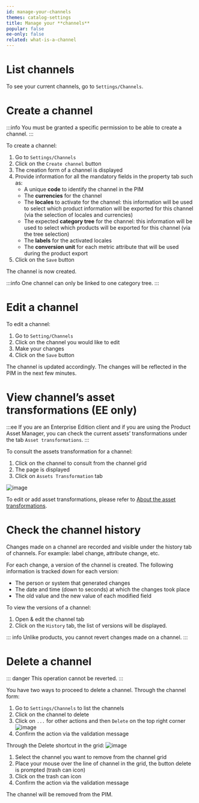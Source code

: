 ```yaml
---
id: manage-your-channels
themes: catalog-settings
title: Manage your **channels**
popular: false
ee-only: false
related: what-is-a-channel
---
```


# List channels

To see your current channels, go to `Settings/Channels`.

# Create a channel

:::info
You must be granted a specific permission to be able to create a channel.
:::

To create a channel:
1.  Go to `Settings/Channels`
1.  Click on the `Create channel` button
1.  The creation form of a channel is displayed
1.  Provide information for all the mandatory fields in the property tab such as:
    - A unique **code** to identify the channel in the PIM
    - The **currencies** for the channel
    - The **locales** to activate for the channel: this information will be used to select which product information will be exported for this channel (via the selection of locales and currencies)
    - The expected **category tree** for the channel: this information will be used to select which products will be exported for this channel (via the tree selection)
    - The **labels** for the activated locales
    - The **conversion unit** for each metric attribute that will be used during the product export
1.  Click on the `Save` button

The channel is now created.

:::info
One channel can only be linked to one category tree.
:::

# Edit a channel

To edit a channel:
1.  Go to `Setting/Channels`
1.  Click on the channel you would like to edit
1.  Make your changes
1.  Click on the `Save` button

The channel is updated accordingly. The changes will be reflected in the PIM in the next few minutes.


# View channel’s asset transformations (EE only)

:::ee
If you are an Enterprise Edition client and if you are using the Product Asset Manager, you can check the current assets’ transformations under the tab `Asset transformations`.
:::

To consult the assets transformation for a channel:
1.  Click on the channel to consult from the channel grid
1.  The page is displayed
1.  Click on `Assets Transformation` tab

![image](../img/dummy.png)

To edit or add asset transformations, please refer to [About the asset transformations](/articles/assets-transformation.html).

# Check the channel history

Changes made on a channel are recorded and visible under the history tab of channels. For example: label change, attribute change, etc.

For each change, a version of the channel is created. The following information is tracked down for each version:

- The person or system that generated changes
- The date and time (down to seconds) at which the changes took place
- The old value and the new value of each modified field

To view the versions of a channel:
1. Open & edit the channel tab
1. Click on the `History` tab, the list of versions will be displayed.

::: info
Unlike products, you cannot revert changes made on a channel.
:::


# Delete a channel

::: danger
This operation cannot be reverted.
:::

You have two ways to proceed to delete a channel.
Through the channel form:
1. Go to `Settings/Channels` to list the channels
1. Click on the channel to delete
1. Click on `...` for other actions and then `Delete` on the top right corner
  ![image](../img/dummy.png)
1. Confirm the action via the validation message

Through the Delete shortcut in the grid:
  ![image](../img/dummy.png)
1. Select the channel you want to remove from the channel grid
1. Place your mouse over the line of channel in the grid, the button delete is prompted (trash can icon)
1. Click on the trash can icon
1. Confirm the action via the validation message

The channel will be removed from the PIM.
